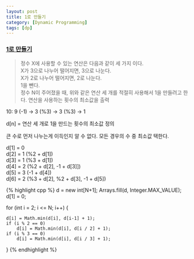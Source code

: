 ```yaml
---
layout: post
title: 1로 만들기
category: [Dynamic Programming]
tags: [dp]
---
```

### [1로 만들기](https://www.acmicpc.net/problem/1463)
 > 정수 X에 사용할 수 있는 연산은 다음과 같이 세 가지 이다.<br>
 > X가 3으로 나누어 떨어지면, 3으로 나눈다.<br>
 > X가 2로 나누어 떨어지면, 2로 나눈다.<br>
 > 1을 뺀다.<br>
 > 정수 N이 주어졌을 때, 위와 같은 연산 세 개를 적절히 사용해서 1을 만들려고 한다. 연산을 사용하는 횟수의 최소값을 출력<br>

10: 9 (-1) -> 3 (%3) -> 3 (%3) -> 1

d[n] = 연산 세 개로 1을 만드는 횟수의 최소값 정의

큰 수로 먼저 나누는게 이득인지 알 수 없다. 모든 경우의 수 중 최소값 택한다.

d[1] = 0<br>
d[2] = 1 (%2 + d[1])<br>
d[3] = 1 (%3 + d[1])<br>
d[4] = 2 (%2 + d[2], -1 + d[3]])<br>
d[5] = 3 (-1 + d[4])<br>
d[6] = 2 (%3 + d[2], %2 + d[3], -1 + d[5])<br>

{% highlight cpp %}
d = new int[N+1];
Arrays.fill(d,  Integer.MAX_VALUE);
d[1] = 0;

for (int i = 2; i <= N; i++) {
    
    d[i] = Math.min(d[i], d[i-1] + 1);
    if (i % 2 == 0)
        d[i] = Math.min(d[i], d[i / 2] + 1);
    if (i % 3 == 0)
        d[i] = Math.min(d[i], d[i / 3] + 1);
}
{% endhighlight %}
